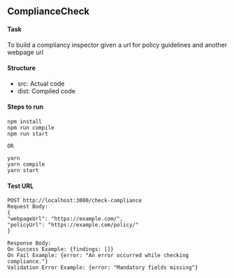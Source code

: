 ## ComplianceCheck

#### Task

To build a compliancy inspector given a url for policy guidelines and another webpage url

#### Structure

- src: Actual code
- dist: Compiled code

#### Steps to run

```
npm install
npm run compile
npm run start

OR

yarn
yarn compile
yarn start
```

#### Test URL

```
POST http://localhost:3000/check-compliance
Request Body:
{
"webpageUrl": "https://example.com/",
"policyUrl": "https://example.com/policy/"
}

Response Body:
On Success Example: {findings: []}
On Fail Example: {error: "An error occurred while checking compliance."}
Validation Error Example: {error: "Mandatory fields missing"}
```
